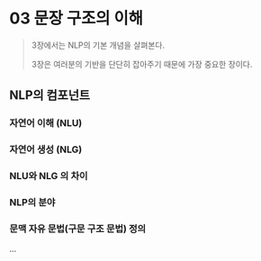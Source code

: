 # 03 문장 구조의 이해

> 3장에서는 NLP의 기본 개념을 살펴본다.
>
> 3장은 여러분의 기반을 단단히 잡아주기 때문에 가장 중요한 장이다.



## NLP의 컴포넌트

### 자연어 이해 (NLU)

### 자연어 생성 (NLG)

### NLU와 NLG 의 차이

### NLP의 분야

### 문맥 자유 문법(구문 구조 문법) 정의



...

